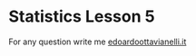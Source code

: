 # Statistics Lesson 5


For any question write me [edoardoottavianelli.it](https://www.edoardoottavianelli.it/)
